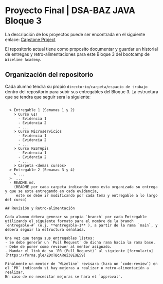 # Proyecto Final | DSA-BAZ JAVA Bloque 3

La descripción de los proyectos puede ser encontrada en el siguiente enlace: [Capstone Project](https://github.com/wizelineacademy/BAZJAVA3-2023/blob/main/Capstone%20Project.md)

El repositorio actual tiene como proposito documentar y guardar un historial de entregas 
y retro-alimentaciones para este Bloque 3 del bootcamp de `Wizeline Academy`.

## Organización del repositorio

Cada alumno tendra su propio `directorio/carpeta/espacio de trabajo` dentro del repositorio para subir sus entregables del Bloque 3. 
La estructura que se tendra que seguir sera la siguiente:
```

  > Entregable 1 (Semanas 1 y 2)
    > Curso GIT
      - Evidencia 1
      - Evidencia 2
      - ...
    > Curso Microservicios
      - Evidencia 1
      - Evidencia 2
      - ...
    > Curso RESTApis
      - Evidencia 1
      - Evidencia 2
      - ...
    > Carpeta <demas cursos>
  > Entregable 2 (Semanas 3 y 4)
    > ...
  >  ...
  - README.md. 
    (README por cada carpeta indicando como esta organizada su entrega y que se esta entregando en cada evidencia, 
     este se debe ir modificando por cada tema y entregable a lo largo del curso)

## Revisión y Retro-alimentación

Cada alumno debera generar su propia `branch` por cada Entregable utilizando el siguiente formato para el nombre de la branch 
`entregable-#` (e.j. **entregable-1** ), a partir de la rama `main`, y 
debera seguir la estructura señalada. 

Una vez que tenga sus entregables listos:
- Se debe generar un `Pull Request` de dicha rama hacia la rama base.
- Debe de poner como reviewer al mentor asignado.
- Mandar el link de su `PR (Pull Request)` al siguiente [formulario](https://forms.gle/ZDxTBoARei38EQE59)

Finalmente un mentor de `Wizeline` revisara (hara un `code-review`) en el `PR` indicando si hay mejoras a realizar o retro-alimentación a realizar.
En caso de no necesitar mejoras se hara el `approval`.

